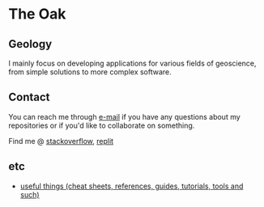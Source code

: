 # The Oak

## Geology

I mainly focus on developing applications for various fields of geoscience, from simple solutions to more complex software.

## Contact

You can reach me through [e-mail](mailto:gaaldavid@tuta.io) if you have any questions about my repositories or if you'd like to collaborate on something.

Find me @ [stackoverflow](https://stackoverflow.com/users/19555447/gaaldavid), [replit](https://replit.com/@gaaldavid)

## etc

- [useful things (cheat sheets, references, guides, tutorials, tools and such)](https://github.com/gaaldvd/gaaldvd/tree/main/useful.md)
